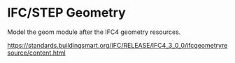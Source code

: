 # IFC/STEP Geometry

Model the geom module after the IFC4 geometry resources. 

https://standards.buildingsmart.org/IFC/RELEASE/IFC4_3_0_0/ifcgeometryresource/content.html